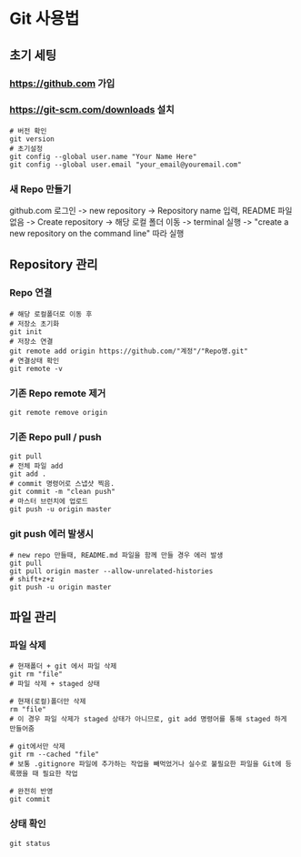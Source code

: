 # Git 사용법

## 초기 세팅
### https://github.com 가입
### https://git-scm.com/downloads 설치
```
# 버전 확인
git version
# 초기설정
git config --global user.name "Your Name Here"
git config --global user.email "your_email@youremail.com"
```
### 새 Repo 만들기
github.com 로그인 -> new repository -> Repository name 입력, README 파일 없음 -> Create repository
-> 해당 로컬 폴더 이동 -> terminal 실행 -> "create a new repository on the command line" 따라 실행


## Repository 관리
###  Repo 연결
```
# 해당 로컬폴더로 이동 후
# 저장소 초기화
git init
# 저장소 연결
git remote add origin https://github.com/"계정"/"Repo명.git"
# 연결상태 확인
git remote -v
```

### 기존 Repo remote 제거
```
git remote remove origin
```



### 기존 Repo pull / push
```
git pull
# 전체 파일 add
git add .
# commit 명령어로 스냅샷 찍음.
git commit -m "clean push"
# 마스터 브런치에 업로드
git push -u origin master
```

### git push 에러 발생시
```
# new repo 만들때, README.md 파일을 함께 만들 경우 에러 발생
git pull
git pull origin master --allow-unrelated-histories
# shift+z+z
git push -u origin master
```


## 파일 관리
### 파일 삭제
```
# 현재폴더 + git 에서 파일 삭제
git rm "file" 
# 파일 삭제 + staged 상태

# 현재(로컬)폴더만 삭제
rm "file" 
# 이 경우 파일 삭제가 staged 상태가 아니므로, git add 명령어를 통해 staged 하게 만들어줌

# git에서만 삭제
git rm --cached "file"
# 보통 .gitignore 파일에 추가하는 작업을 빼먹었거나 실수로 불필요한 파일을 Git에 등록했을 때 필요한 작업

# 완전히 반영
git commit
```

### 상태 확인
```
git status
```



